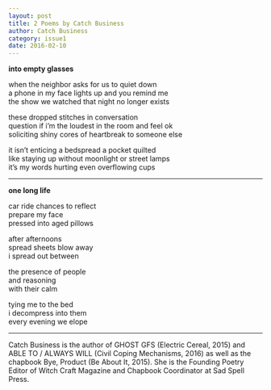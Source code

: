 ```yaml
---
layout: post
title: 2 Poems by Catch Business
author: Catch Business
category: issue1
date: 2016-02-10
---
```


**into empty glasses**

when the neighbor asks for us to quiet down <br>
a phone in my face lights up and you remind me  <br>
the show we watched that night no longer exists 

these dropped stitches in conversation  <br>
question if i’m the loudest in the room and feel ok  <br>
soliciting shiny cores of heartbreak to someone else

it isn’t enticing a bedspread a pocket quilted  <br>
like staying up without moonlight or street lamps  <br>
it’s my words hurting even overflowing cups

___

**one long life**

car ride chances to reflect  <br>
prepare my face  <br>
pressed into aged pillows

after afternoons <br>
spread sheets blow away  <br>
i spread out between 

the presence of people  <br>
and reasoning  <br>
with their calm

tying me to the bed <br>
i decompress into them <br>
every evening we elope

___

Catch Business is the author of GHOST GFS (Electric Cereal, 2015) and ABLE TO / ALWAYS WILL (Civil Coping Mechanisms, 2016) as well as the chapbook Bye, Product (Be About It, 2015). She is the Founding Poetry Editor of Witch Craft Magazine and Chapbook Coordinator at Sad Spell Press.

